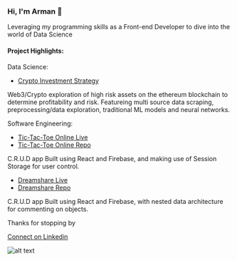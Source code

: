 ### Hi, I'm Arman 👋

Leveraging my programming skills as a Front-end Developer to dive into the world of Data Science

#### Project Highlights:


Data Science:
- [Crypto Investment Strategy](https://github.com/armanaliani/Crypto-Investment-Strategy)
  
Web3/Crypto exploration of high risk assets on the ethereum blockchain to determine profitability and risk.
Featureing multi source data scraping, preprocessing/data exploration, traditional ML models and neural networks.


Software Engineering:
- [Tic-Tac-Toe Online Live](https://armanaliani.github.io/reactGame/)
- [Tic-Tac-Toe Online Repo](https://github.com/armanaliani/reactGame)
 
C.R.U.D app Built using React and Firebase, and making use of Session Storage for user control.


- [Dreamshare Live](https://armanaliani.github.io/dreamshare/)
- [Dreamshare Repo](https://github.com/armanaliani/dreamshare)
  
C.R.U.D app Built using React and Firebase, with nested data architecture for commenting on objects.


Thanks for stopping by

[Connect on Linkedin](https://www.linkedin.com/in/arman-aliani/)

![alt text](https://github.com/armanaliani/armanaliani/assets/61896630/06c8d1ab-1e93-4894-a3fc-b615fb9345f9)
